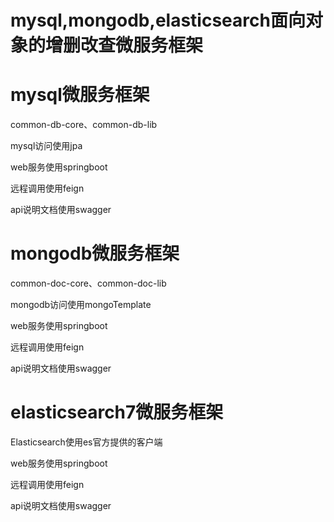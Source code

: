 # mysql,mongodb,elasticsearch面向对象的增删改查微服务框架


# mysql微服务框架
common-db-core、common-db-lib

mysql访问使用jpa

web服务使用springboot

远程调用使用feign

api说明文档使用swagger


# mongodb微服务框架
common-doc-core、common-doc-lib

mongodb访问使用mongoTemplate

web服务使用springboot

远程调用使用feign

api说明文档使用swagger


# elasticsearch7微服务框架
Elasticsearch使用es官方提供的客户端

web服务使用springboot

远程调用使用feign

api说明文档使用swagger
